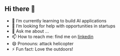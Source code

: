 ## Hi there 👋

<!--
**GeneralR3d/GeneralR3d** is a ✨ _special_ ✨ repository because its `README.md` (this file) appears on your GitHub profile.

Here are some ideas to get you started:

- 🔭 I’m currently working on ...
- 🌱 I’m currently learning ...
- 👯 I’m looking to collaborate on ...
- 🤔 I’m looking for help with ...
- 💬 Ask me about ...
- 📫 How to reach me: ...
- 😄 Pronouns: ...
- ⚡ Fun fact: ...
-->
- 🌱 I’m currently learning to build AI applications
- 🤔 I’m looking for help with opportunities in startups
- 💬 Ask me about ...
- 📫 How to reach me: find me on [linkedin](www.linkedin.com/in/ding-ren-tuan)
- 😄 Pronouns: attack helicopter
- ⚡ Fun fact: Love the outdoors!
